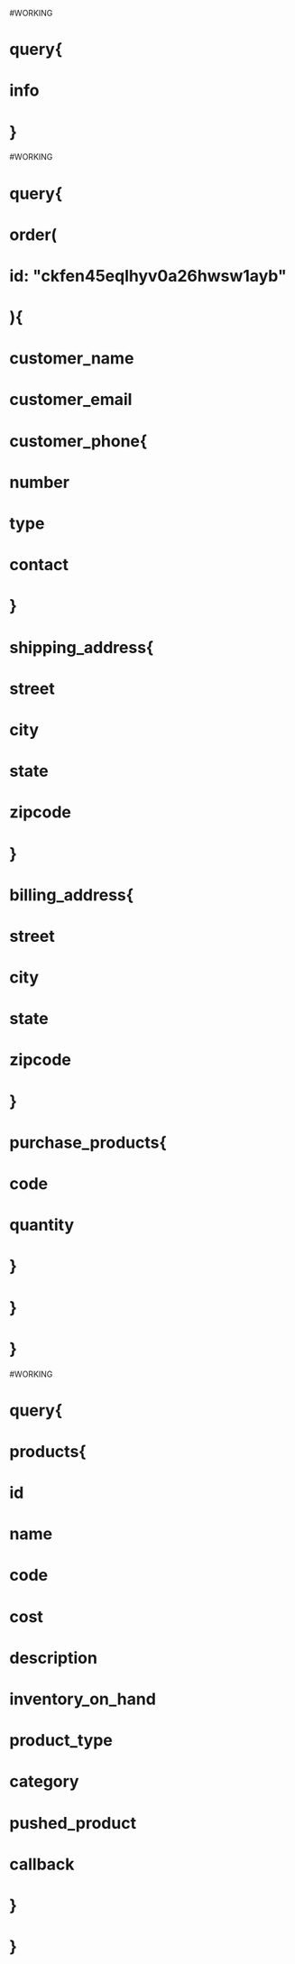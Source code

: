#WORKING
# query{
#   info
# }

#WORKING
# query{
#   order(
#     id: "ckfen45eqlhyv0a26hwsw1ayb"
#   ){
#     customer_name
#     customer_email
#     customer_phone{
#       number
#       type
#       contact
#     }
#     shipping_address{
#       street
#       city
#       state
#       zipcode
#     }
#     billing_address{
#       street
#       city
#       state
#       zipcode
#     }
#     purchase_products{
#       code
#       quantity
#     }
#   }
# }

#WORKING
# query{
#   products{
#     id
#     name
#     code
#     cost
#     description
#     inventory_on_hand
#     product_type
#     category
#     pushed_product
#     callback
#   }
# }